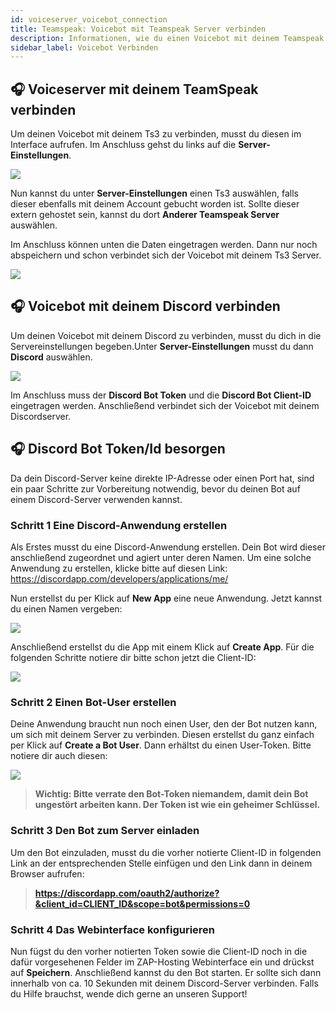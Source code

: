 ```yaml
---
id: voiceserver_voicebot_connection
title: Teamspeak: Voicebot mit Teamspeak Server verbinden
description: Informationen, wie du einen Voicebot mit deinem Teamspeak Server von ZAP-Hosting verbinden kannst - ZAP-Hosting.com Dokumentationen
sidebar_label: Voicebot Verbinden
---
```



## 🎧 Voiceserver mit deinem TeamSpeak verbinden

Um deinen Voicebot mit deinem Ts3 zu verbinden, musst du diesen im Interface aufrufen. Im Anschluss gehst du links auf die **Server-Einstellungen**.

![](https://screensaver01.zap-hosting.com/index.php/s/rsoqGiWjXiQjLzQ/preview)

Nun kannst du unter **Server-Einstellungen** einen Ts3 auswählen, falls dieser ebenfalls mit deinem Account gebucht worden ist. Sollte dieser extern gehostet sein, kannst du dort **Anderer Teamspeak Server** auswählen.

Im Anschluss können unten die Daten eingetragen werden. Dann nur noch abspeichern und schon verbindet sich der Voicebot mit deinem Ts3 Server.

![](https://screensaver01.zap-hosting.com/index.php/s/TGXjWkH3RcWGddb/preview)


## 🎧 Voicebot mit deinem Discord verbinden

Um deinen Voicebot mit deinem Discord zu verbinden, musst du dich in die Servereinstellungen begeben.Unter **Server-Einstellungen** musst du dann **Discord** auswählen.

![](https://screensaver01.zap-hosting.com/index.php/s/664nnAaCfYT2iCx/preview)

Im Anschluss muss der **Discord Bot Token** und die **Discord Bot Client-ID** eingetragen werden. Anschließend verbindet sich der Voicebot mit deinem Discordserver.


## 🎧 Discord Bot Token/Id besorgen

Da dein Discord-Server keine direkte IP-Adresse oder einen Port hat, sind ein paar Schritte zur Vorbereitung notwendig, bevor du deinen Bot auf einem Discord-Server verwenden kannst.

### Schritt 1   Eine Discord-Anwendung erstellen
Als Erstes musst du eine Discord-Anwendung erstellen. Dein Bot wird dieser anschließend zugeordnet und agiert unter deren Namen. Um eine solche Anwendung zu erstellen, klicke bitte auf diesen Link: https://discordapp.com/developers/applications/me/

Nun erstellst du per Klick auf **New App** eine neue Anwendung.
Jetzt kannst du einen Namen vergeben:

![](https://screensaver01.zap-hosting.com/index.php/s/GPxfz74kQ2n5XMD/preview)

Anschließend erstellst du die App mit einem Klick auf **Create App**. Für die folgenden Schritte notiere dir bitte schon jetzt die Client-ID:

![](https://screensaver01.zap-hosting.com/index.php/s/jCDCgCQqfzLT2Dt/preview)


### Schritt 2   Einen Bot-User erstellen
Deine Anwendung braucht nun noch einen User, den der Bot nutzen kann, um sich mit deinem Server zu verbinden.
Diesen erstellst du ganz einfach per Klick auf **Create a Bot User**. Dann erhältst du einen User-Token. Bitte notiere dir auch diesen:

![](https://screensaver01.zap-hosting.com/index.php/s/7cEqm59SDKAoSTS/preview)

>**Wichtig: Bitte verrate den Bot-Token niemandem, damit dein Bot ungestört arbeiten kann. Der Token ist wie ein geheimer Schlüssel.**

### Schritt 3   Den Bot zum Server einladen
Um den Bot einzuladen, musst du die vorher notierte Client-ID in folgenden Link an der entsprechenden Stelle einfügen und den Link dann in deinem Browser aufrufen:

>**https://discordapp.com/oauth2/authorize?&client_id=CLIENT_ID&scope=bot&permissions=0**

### Schritt 4   Das Webinterface konfigurieren
Nun fügst du den vorher notierten Token sowie die Client-ID noch in die dafür vorgesehenen Felder im ZAP-Hosting Webinterface ein und drückst auf **Speichern**.
Anschließend kannst du den Bot starten. Er sollte sich dann innerhalb von ca. 10 Sekunden mit deinem Discord-Server verbinden. Falls du Hilfe brauchst, wende dich gerne an unseren Support!


